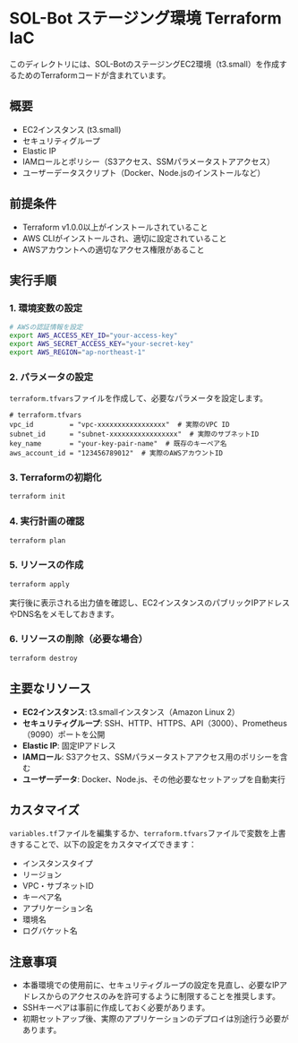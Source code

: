 # SOL-Bot ステージング環境 Terraform IaC

このディレクトリには、SOL-BotのステージングEC2環境（t3.small）を作成するためのTerraformコードが含まれています。

## 概要

- EC2インスタンス (t3.small)
- セキュリティグループ
- Elastic IP
- IAMロールとポリシー（S3アクセス、SSMパラメータストアアクセス）
- ユーザーデータスクリプト（Docker、Node.jsのインストールなど）

## 前提条件

- Terraform v1.0.0以上がインストールされていること
- AWS CLIがインストールされ、適切に設定されていること
- AWSアカウントへの適切なアクセス権限があること

## 実行手順

### 1. 環境変数の設定

```bash
# AWSの認証情報を設定
export AWS_ACCESS_KEY_ID="your-access-key"
export AWS_SECRET_ACCESS_KEY="your-secret-key"
export AWS_REGION="ap-northeast-1"
```

### 2. パラメータの設定

`terraform.tfvars`ファイルを作成して、必要なパラメータを設定します。

```hcl
# terraform.tfvars
vpc_id         = "vpc-xxxxxxxxxxxxxxxxx"  # 実際のVPC ID
subnet_id      = "subnet-xxxxxxxxxxxxxxxxx"  # 実際のサブネットID
key_name       = "your-key-pair-name"  # 既存のキーペア名
aws_account_id = "123456789012"  # 実際のAWSアカウントID
```

### 3. Terraformの初期化

```bash
terraform init
```

### 4. 実行計画の確認

```bash
terraform plan
```

### 5. リソースの作成

```bash
terraform apply
```

実行後に表示される出力値を確認し、EC2インスタンスのパブリックIPアドレスやDNS名をメモしておきます。

### 6. リソースの削除（必要な場合）

```bash
terraform destroy
```

## 主要なリソース

- **EC2インスタンス**: t3.smallインスタンス（Amazon Linux 2）
- **セキュリティグループ**: SSH、HTTP、HTTPS、API（3000）、Prometheus（9090）ポートを公開
- **Elastic IP**: 固定IPアドレス
- **IAMロール**: S3アクセス、SSMパラメータストアアクセス用のポリシーを含む
- **ユーザーデータ**: Docker、Node.js、その他必要なセットアップを自動実行

## カスタマイズ

`variables.tf`ファイルを編集するか、`terraform.tfvars`ファイルで変数を上書きすることで、以下の設定をカスタマイズできます：

- インスタンスタイプ
- リージョン
- VPC・サブネットID
- キーペア名
- アプリケーション名
- 環境名
- ログバケット名

## 注意事項

- 本番環境での使用前に、セキュリティグループの設定を見直し、必要なIPアドレスからのアクセスのみを許可するように制限することを推奨します。
- SSHキーペアは事前に作成しておく必要があります。
- 初期セットアップ後、実際のアプリケーションのデプロイは別途行う必要があります。 